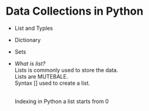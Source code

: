# Data Collections in Python

- List and Typles
- Dictionary
- Sets 


- *What is list?* <br/>
Lists is commonly used to store the data. <br/>
Lists are MUTEBALE. <br/>
Syntax [] used to create a list. <br/><br/>
  
  Indexing in Python a list starts from 0


